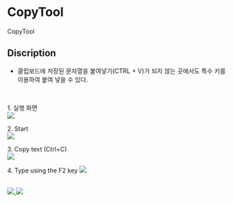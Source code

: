 # CopyTool
CopyTool

## Discription
* 클립보드에 저장된 문자열을 붙여넣기(CTRL + V)가 되지 않는 곳에서도 특수 키를 이용하여  붙여 넣을 수 있다. 

</br>
<p>
1. 실행 화면</br>
<img src="https://user-images.githubusercontent.com/19161231/47775137-39a4b900-dd32-11e8-9667-7445fca358e4.png">
</p>

<p>
2. Start</br>
<img src="https://user-images.githubusercontent.com/19161231/47775381-d36c6600-dd32-11e8-95ef-3fc2a12efd10.png">
</p>

<p>
3. Copy text (Ctrl+C)</br>
<kbd>
<img src="https://user-images.githubusercontent.com/19161231/47775360-c94a6780-dd32-11e8-9f49-151460ba076c.png">
</kbd>
</p>

<p>
4. Type using the F2 key
<img src="https://user-images.githubusercontent.com/19161231/47777158-77581080-dd37-11e8-9593-4ba86e7b55ac.gif">
</p>



</br> 
<a href="mailto:dydtjr1994@gmail.com" target="_blank">
  <img src="https://img.shields.io/badge/E--mail-Yongseok%20choi-yellow.svg">
</a>
<a href="https://blog.naver.com/cys_star" target="_blank">
  <img src="https://img.shields.io/badge/Blog-cys__star%27s%20Blog-blue.svg">
</a>

